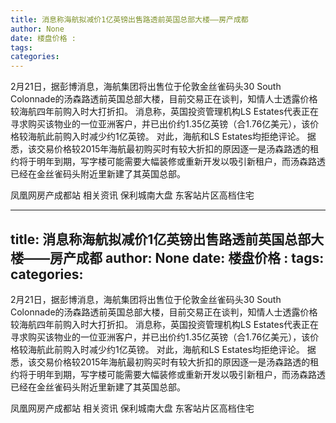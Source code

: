 ```yaml
---
title: 消息称海航拟减价1亿英镑出售路透前英国总部大楼——房产成都
author: None
date: 楼盘价格 : 
tags: 
categories: 
---
```

                        
<!-- more -->
2月21日，据彭博消息，海航集团将出售位于伦敦金丝雀码头30 South Colonnade的汤森路透前英国总部大楼，目前交易正在谈判，知情人士透露价格较海航四年前购入时大打折扣。
消息称，英国投资管理机构LS Estates代表正在寻求购买该物业的一位亚洲客户，并已出价约1.35亿英镑（合1.76亿美元），该价格较海航此前购入时减少约1亿英镑。
对此，海航和LS Estates均拒绝评论。
据悉，该交易价格较2015年海航最初购买时有较大折扣的原因逐一是汤森路透的租约将于明年到期，写字楼可能需要大幅装修或重新开发以吸引新租户，而汤森路透已经在金丝雀码头附近里新建了其英国总部。
                        
                        
                        
                        
                                        
                    
                    
                
                    
                    
                    
                
                    
                
凤凰网房产成都站
相关资讯
保利城南大盘
东客站片区高档住宅
	                        
	                    
	                        
	                    
---
title: 消息称海航拟减价1亿英镑出售路透前英国总部大楼——房产成都
author: None
date: 楼盘价格 : 
tags: 
categories: 
---
                        
<!-- more -->
2月21日，据彭博消息，海航集团将出售位于伦敦金丝雀码头30 South Colonnade的汤森路透前英国总部大楼，目前交易正在谈判，知情人士透露价格较海航四年前购入时大打折扣。
消息称，英国投资管理机构LS Estates代表正在寻求购买该物业的一位亚洲客户，并已出价约1.35亿英镑（合1.76亿美元），该价格较海航此前购入时减少约1亿英镑。
对此，海航和LS Estates均拒绝评论。
据悉，该交易价格较2015年海航最初购买时有较大折扣的原因逐一是汤森路透的租约将于明年到期，写字楼可能需要大幅装修或重新开发以吸引新租户，而汤森路透已经在金丝雀码头附近里新建了其英国总部。
                        
                        
                        
                        
                                        
                    
                    
                
                    
                    
                    
                
                    
                
凤凰网房产成都站
相关资讯
保利城南大盘
东客站片区高档住宅
	                        
	                    
	                        
	                    
